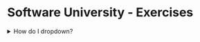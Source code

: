 # Software University - Exercises 

<details>
<summary>How do I dropdown?</summary>
<br> 
  
| First Header  | Second Header | [Certificate](https://softuni.bg/certificates/details/50217/9efb074a) |
| ------------- | ------------- | ------------- |

</details>

